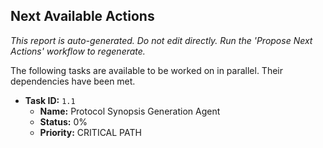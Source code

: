## Next Available Actions

*This report is auto-generated. Do not edit directly.*
*Run the 'Propose Next Actions' workflow to regenerate.*

The following tasks are available to be worked on in parallel. Their dependencies have been met.

- **Task ID:** `1.1`
  - **Name:** Protocol Synopsis Generation Agent
  - **Status:** 0%
  - **Priority:** CRITICAL PATH

